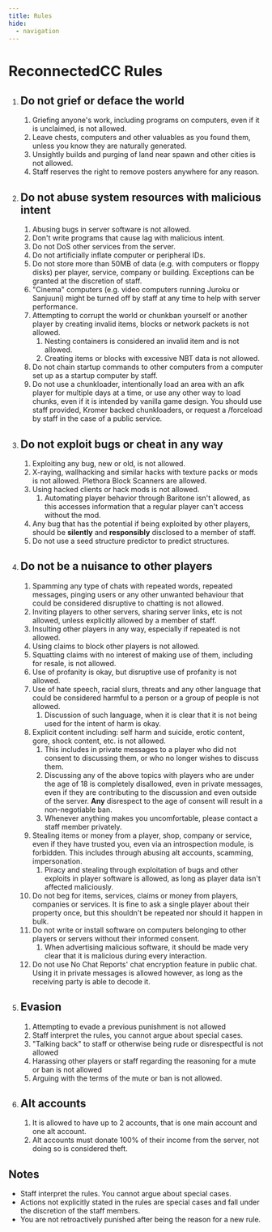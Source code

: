 ```yaml
---
title: Rules
hide:
  - navigation
---
```


# ReconnectedCC Rules

1. ## Do not grief or deface the world
    1. Griefing anyone's work, including programs on computers, even if it is unclaimed, is not allowed.
    2. Leave chests, computers and other valuables as you found them, unless you know they are naturally generated.
    3. Unsightly builds and purging of land near spawn and other cities is not allowed.
    4. Staff reserves the right to remove posters anywhere for any reason.
2.  ## Do not abuse system resources with malicious intent
    1. Abusing bugs in server software is not allowed.
    2. Don't write programs that cause lag with malicious intent.
    3.  Do not DoS other services from the server.
    4.  Do not artificially inflate computer or peripheral IDs.
    5.  Do not store more than 50MB of data (e.g. with computers or floppy disks) per player, service, company or building. Exceptions can be granted at the discretion of staff.
    6.  "Cinema" computers (e.g. video computers running Juroku or Sanjuuni) might be turned off by staff at any time to help with server performance.
    7.  Attempting to corrupt the world or chunkban yourself or another player by creating invalid items, blocks or network packets is not allowed.
        1.  Nesting containers is considered an invalid item and is not allowed.
        2.  Creating items or blocks with excessive NBT data is not allowed.
    8.  Do not chain startup commands to other computers from a computer set up as a startup computer by staff.
    9.  Do not use a chunkloader, intentionally load an area with an afk player for multiple days at a time, or use any other way to load chunks, even if it is intended by vanilla game design. You should use staff provided, Kromer backed chunkloaders, or request a /forceload by staff in the case of a public service.
3.  ## Do not exploit bugs or cheat in any way
    1.  Exploiting any bug, new or old, is not allowed.
    2.  X-raying, wallhacking and similar hacks with texture packs or mods is not allowed. Plethora Block Scanners are allowed.
    3.  Using hacked clients or hack mods is not allowed.
        1.  Automating player behavior through Baritone isn't allowed, as this accesses information that a regular player can't access without the mod.
    4.  Any bug that has the potential if being exploited by other players, should be **silently** and **responsibly** disclosed to a member of staff.
    5.  Do not use a seed structure predictor to predict structures.
4.  ## Do not be a nuisance to other players
    1.  Spamming any type of chats with repeated words, repeated messages, pinging users or any other unwanted behaviour that could be considered disruptive to chatting is not allowed.
    2.  Inviting players to other servers, sharing server links, etc is not allowed, unless explicitly allowed by a member of staff.
    3.  Insulting other players in any way, especially if repeated is not allowed.
    4.  Using claims to block other players is not allowed.
    5.  Squatting claims with no interest of making use of them, including for resale, is not allowed.
    6.  Use of profanity is okay, but disruptive use of profanity is not allowed.
    7.  Use of hate speech, racial slurs, threats and any other language that could be considered harmful to a person or a group of people is not allowed.
        1.  Discussion of such language, when it is clear that it is not being used for the intent of harm is okay.
    8.  Explicit content including: self harm and suicide, erotic content, gore, shock content, etc. is not allowed.
        1.  This includes in private messages to a player who did not consent to discussing them, or who no longer wishes to discuss them.
        2.  Discussing any of the above topics with players who are under the age of 18 is completely disallowed, even in private messages, even if they are contributing to the discussion and even outside of the server. **Any** disrespect to the age of consent will result in a non-negotiable ban.
        3.  Whenever anything makes you uncomfortable, please contact a staff member privately.
    9.  Stealing items or money from a player, shop, company or service, even if they have trusted you, even via an introspection module, is forbidden. This includes through abusing alt accounts, scamming, impersonation.
        1.  Piracy and stealing through exploitation of bugs and other exploits in player software is allowed, as long as player data isn't affected maliciously.
    10. Do not beg for items, services, claims or money from players, companies or services. It is fine to ask a single player about their property once, but this shouldn't be repeated nor should it happen in bulk.
    11. Do not write or install software on computers belonging to other players or servers without their informed consent.
        1.  When advertising malicious software, it should be made very clear that it is malicious during every interaction.
    12. Do not use No Chat Reports' chat encryption feature in public chat. Using it in private messages is allowed however, as long as the receiving party is able to decode it.
5.  ## Evasion
    1.  Attempting to evade a previous punishment is not allowed
    2.  Staff interpret the rules, you cannot argue about special cases.
    3.  "Talking back" to staff or otherwise being rude or disrespectful is not allowed
    4.  Harassing other players or staff regarding the reasoning for a mute or ban is not allowed
    5.  Arguing with the terms of the mute or ban is not allowed.
6.  ## Alt accounts
    1.  It is allowed to have up to 2 accounts, that is one main account and one alt account.
    2.  Alt accounts must donate 100% of their income from the server, not doing so is considered theft.

## Notes

- Staff interpret the rules. You cannot argue about special cases.
- Actions not explicitly stated in the rules are special cases and fall under the discretion of the staff members.
- You are not retroactively punished after being the reason for a new rule.
